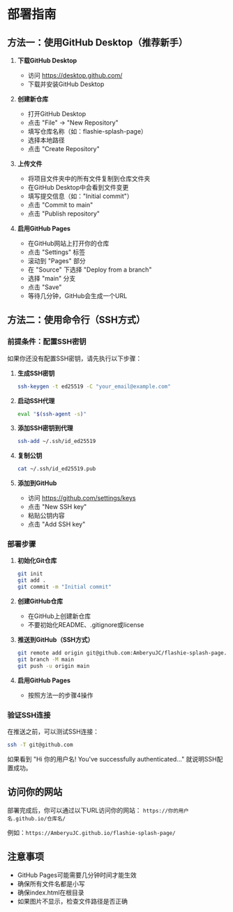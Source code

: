 # 部署指南

## 方法一：使用GitHub Desktop（推荐新手）

1. **下载GitHub Desktop**
   - 访问 https://desktop.github.com/
   - 下载并安装GitHub Desktop

2. **创建新仓库**
   - 打开GitHub Desktop
   - 点击 "File" → "New Repository"
   - 填写仓库名称（如：flashie-splash-page）
   - 选择本地路径
   - 点击 "Create Repository"

3. **上传文件**
   - 将项目文件夹中的所有文件复制到仓库文件夹
   - 在GitHub Desktop中会看到文件变更
   - 填写提交信息（如："Initial commit"）
   - 点击 "Commit to main"
   - 点击 "Publish repository"

4. **启用GitHub Pages**
   - 在GitHub网站上打开你的仓库
   - 点击 "Settings" 标签
   - 滚动到 "Pages" 部分
   - 在 "Source" 下选择 "Deploy from a branch"
   - 选择 "main" 分支
   - 点击 "Save"
   - 等待几分钟，GitHub会生成一个URL

## 方法二：使用命令行（SSH方式）

### 前提条件：配置SSH密钥

如果你还没有配置SSH密钥，请先执行以下步骤：

1. **生成SSH密钥**
   ```bash
   ssh-keygen -t ed25519 -C "your_email@example.com"
   ```

2. **启动SSH代理**
   ```bash
   eval "$(ssh-agent -s)"
   ```

3. **添加SSH密钥到代理**
   ```bash
   ssh-add ~/.ssh/id_ed25519
   ```

4. **复制公钥**
   ```bash
   cat ~/.ssh/id_ed25519.pub
   ```

5. **添加到GitHub**
   - 访问 https://github.com/settings/keys
   - 点击 "New SSH key"
   - 粘贴公钥内容
   - 点击 "Add SSH key"

### 部署步骤

1. **初始化Git仓库**
   ```bash
   git init
   git add .
   git commit -m "Initial commit"
   ```

2. **创建GitHub仓库**
   - 在GitHub上创建新仓库
   - 不要初始化README、.gitignore或license

3. **推送到GitHub（SSH方式）**
   ```bash
   git remote add origin git@github.com:AmberyuJC/flashie-splash-page.git
   git branch -M main
   git push -u origin main
   ```

4. **启用GitHub Pages**
   - 按照方法一的步骤4操作

### 验证SSH连接

在推送之前，可以测试SSH连接：
```bash
ssh -T git@github.com
```

如果看到 "Hi 你的用户名! You've successfully authenticated..." 就说明SSH配置成功。

## 访问你的网站

部署完成后，你可以通过以下URL访问你的网站：
`https://你的用户名.github.io/仓库名/`

例如：`https://AmberyuJC.github.io/flashie-splash-page/`

## 注意事项

- GitHub Pages可能需要几分钟时间才能生效
- 确保所有文件名都是小写
- 确保index.html在根目录
- 如果图片不显示，检查文件路径是否正确 